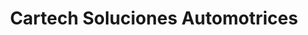 ---
title: "Cartech Soluciones Automotrices"
url: /san-vicente/cartech-soluciones-automotrices/
shop: Autowerkstatt
---